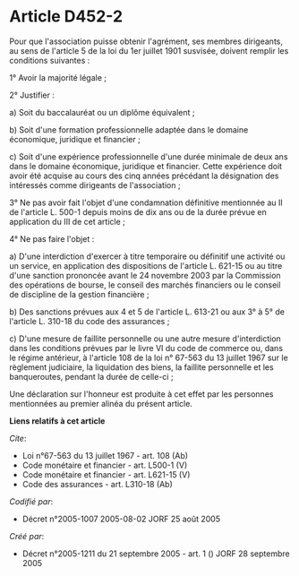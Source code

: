 # Article D452-2

Pour que l'association puisse obtenir l'agrément, ses membres dirigeants, au sens de l'article 5 de la loi du 1er juillet
1901 susvisée, doivent remplir les conditions suivantes : 

1° Avoir la majorité légale ; 

2° Justifier : 

a) Soit du baccalauréat ou un diplôme équivalent ; 

b) Soit d'une formation professionnelle adaptée dans le domaine économique, juridique et financier ; 

c) Soit d'une expérience professionnelle d'une durée minimale de deux ans dans le domaine économique, juridique et financier.
Cette expérience doit avoir été acquise au cours des cinq années précédant la désignation des intéressés comme dirigeants de
l'association ; 

3° Ne pas avoir fait l'objet d'une condamnation définitive mentionnée au II de l'article L. 500-1 depuis moins de dix ans ou
de la durée prévue en application du III de cet article ; 

4° Ne pas faire l'objet : 

a) D'une interdiction d'exercer à titre temporaire ou définitif une activité ou un service, en application des dispositions
de l'article L. 621-15 ou au titre d'une sanction prononcée avant le 24 novembre 2003 par la Commission des opérations de
bourse, le conseil des marchés financiers ou le conseil de discipline de la gestion financière ; 

b) Des sanctions prévues aux 4 et 5 de l'article L. 613-21 ou aux 3° à 5° de l'article L. 310-18 du code des assurances ; 

c) D'une mesure de faillite personnelle ou une autre mesure d'interdiction dans les conditions prévues par le livre VI du
code de commerce ou, dans le régime antérieur, à l'article 108 de la loi n° 67-563 du 13 juillet 1967 sur le règlement
judiciaire, la liquidation des biens, la faillite personnelle et les banqueroutes, pendant la durée de celle-ci ; 

Une déclaration sur l'honneur est produite à cet effet par les personnes mentionnées au premier alinéa du présent article.

**Liens relatifs à cet article**

_Cite_:

  - Loi n°67-563 du 13 juillet 1967 - art. 108 (Ab)
  - Code monétaire et financier - art. L500-1 (V)
  - Code monétaire et financier - art. L621-15 (V)
  - Code des assurances - art. L310-18 (Ab)

_Codifié par_:

  - Décret n°2005-1007 2005-08-02 JORF 25 août 2005

_Créé par_:

  - Décret n°2005-1211 du 21 septembre 2005 - art. 1 () JORF 28 septembre 2005
